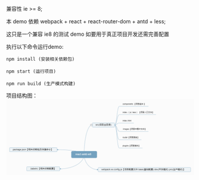 
兼容性 ie >= 8;

本 demo 依赖 webpack + react + react-router-dom + antd + less;

这只是一个兼容 ie8 的测试 demo 如要用于真正项目开发还需完善配置

执行以下命令运行demo:

	npm install (安装相关依赖包)

	npm start (运行项目)

	npm run build (生产模式构建)

项目结构图：
　　　
　　　![](./src/images/react-antd-ie8.png)
	
	
	
	